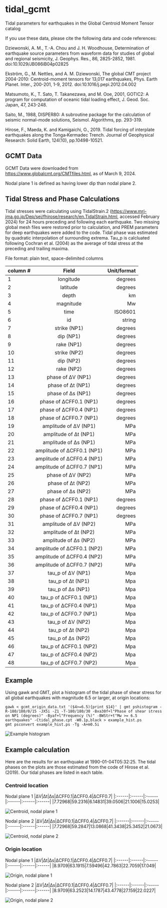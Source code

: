 # tidal_gcmt
Tidal parameters for earthquakes in the Global Centroid Moment Tensor catalog

If you use these data, please cite the following data and code references:

Dziewonski, A. M., T.-A. Chou and J. H. Woodhouse, Determination of earthquake source parameters from waveform data for studies of global and regional seismicity, J. Geophys. Res., 86, 2825-2852, 1981. doi:10.1029/JB086iB04p02825

Ekström, G., M. Nettles, and A. M. Dziewonski, The global CMT project 2004-2010: Centroid-moment tensors for 13,017 earthquakes, Phys. Earth Planet. Inter., 200-201, 1-9, 2012. doi:10.1016/j.pepi.2012.04.002

Matsumoto, K., T. Sato, T. Takanezawa, and M. Ooe, 2001, GOTIC2: A program for computation of oceanic tidal loading effect, J. Geod. Soc. Japan, 47, 243-248.

Saito, M., 1988, DISPER80: A subroutine package for the calculation of seismic normal-mode solutions, Seismol. Algorithms, pp. 293-319.

Hirose, F., Maeda, K. and Kamigaichi, O., 2019. Tidal forcing of interplate earthquakes along the Tonga‐Kermadec Trench. Journal of Geophysical Research: Solid Earth, 124(10), pp.10498-10521.

## GCMT Data

GCMT Data were downloaded from https://www.globalcmt.org/CMTfiles.html, as of March 9, 2024. 

Nodal plane 1 is defined as having lower dip than nodal plane 2.

## Tidal Stress and Phase Calculations

Tidal stresses were calculating using TidalStrain.2 (https://www.mri-jma.go.jp/Dep/sei/fhirose/research/en.TidalStrain.html, accessed February 2024) for 24 hours preceding and following each earthquake. Two missing global mesh files were restored prior to calculation, and PREM parameters for deep earthquakes were added to the code. Tidal phase was estimated by quadratic interpolation of surrounding extrema. Tau_p is calcluated following Cochran et al. (2004) as the average of tidal stress at the preceding and trailing maxima.


File format: plain text, space-delimited columns

| column #   |      Field      |  Unit/format |
|----------|:-------------:|------:|
|1|longitude|degrees|
|2|latitude|degrees|
|3|depth|km|
|4|magnitude|Mw|
|5|time|ISO8601|
|6|id|string|
|7|strike (NP1)|degrees|
|8|dip (NP1)|degrees|
|9|rake (NP1)|degrees|
|10|strike (NP2)|degrees|
|11|dip (NP2)|degrees|
|12|rake (NP2)|degrees|
|13|phase of ΔV (NP1)|degrees|
|14|phase of Δt (NP1)|degrees|
|15|phase of Δs (NP1)|degrees|
|16|phase of ΔCFF0.1 (NP1)|degrees|
|17|phase of ΔCFF0.4 (NP1)|degrees|
|18|phase of ΔCFF0.7 (NP1)|degrees|
|19|amplitude of ΔV (NP1)|MPa|
|20|amplitude of Δt (NP1)|MPa|
|21|amplitude of Δs (NP1)|MPa|
|22|amplitude of ΔCFF0.1 (NP1)|MPa|
|23|amplitude of ΔCFF0.4 (NP1)|MPa|
|24|amplitude of ΔCFF0.7 (NP1)|MPa|
|25|phase of ΔV (NP2)|MPa|
|26|phase of Δt (NP2)|MPa|
|27|phase of Δs (NP2)|MPa|
|28|phase of ΔCFF0.1 (NP1)|degrees|
|29|phase of ΔCFF0.4 (NP1)|degrees|
|30|phase of ΔCFF0.7 (NP1)|degrees|
|31|amplitude of ΔV (NP2)|MPa|
|32|amplitude of Δt (NP2)|MPa|
|33|amplitude of Δs (NP2)|MPa|
|34|amplitude of ΔCFF0.1 (NP2)|MPa|
|35|amplitude of ΔCFF0.4 (NP2)|MPa|
|36|amplitude of ΔCFF0.7 (NP2)|MPa|
|37|tau_p of ΔV (NP1)|Mpa|
|38|tau_p of Δt (NP1)|Mpa|
|39|tau_p of Δs (NP1)|Mpa|
|40|tau_p of ΔCFF0.1 (NP1)|Mpa|
|41|tau_p of ΔCFF0.4 (NP1)|Mpa|
|42|tau_p of ΔCFF0.7 (NP1)|Mpa|
|43|tau_p of ΔV (NP2)|Mpa|
|44|tau_p of Δt (NP2)|Mpa|
|45|tau_p of Δs (NP2)|Mpa|
|46|tau_p of ΔCFF0.1 (NP2)|Mpa|
|47|tau_p of ΔCFF0.4 (NP2)|Mpa|
|48|tau_p of ΔCFF0.7 (NP2)|Mpa|

## Example

Using gawk and GMT, plot a histogram of the tidal phase of shear stress for all global earthquakes with magnitude 6.5 or larger, at origin locations:

    gawk < gcmt_origin_data.txt '($4>=6.5){print $14}' | gmt pshistogram -R-180/180/0/15 -JX5i -Z1 -T-180/180/30 -Bxa30f+l"Phase of shear stress on NP1 (degrees)" -Byaf+l"Frequency (%)" -BWStr+t"Mw >= 6.5 earthquakes" -Ctidal_phase.cpt -W0.1p,black > example_hist.ps
    gmt psconvert example_hist.ps -Tg -A+m0.5i

![Example histogram](example_hist.png)

## Example calculation

Here are the results for an earthquake at 1990-01-04T05:32:25. The tidal phases on the plots are those estimated from the code of Hirose et al. (2019). Our tidal phases are listed in each table.

### Centroid location



Nodal plane 1
|ΔV|Δt|Δs|ΔCFF0.1|ΔCFF0.4|ΔCFF0.7|
|:------|:------|:------|:------|:------|:------|
|7.72968|59.2316|6.14831|39.0506|21.1006|15.0253|

![Centroid, nodal plane 1](./images/19900104053225_centroid_np1.png)

Nodal plane 2
|ΔV|Δt|Δs|ΔCFF0.1|ΔCFF0.4|ΔCFF0.7|
|:------|:------|:------|:------|:------|:------|
|7.72968|59.2847|13.0868|41.3438|25.3452|21.0673|

![Centroid, nodal plane 2](./images/19900104053225_centroid_np2.png)

### Origin location

Nodal plane 1
|ΔV|Δt|Δs|ΔCFF0.1|ΔCFF0.4|ΔCFF0.7|
|:------|:------|:------|:------|:------|:------|
|8.9709|63.1915|7.59496|42.7863|22.7059|17.049|

![Origin, nodal plane 1](./images/19900104053225_origin_np1.png)

Nodal plane 2
|ΔV|Δt|Δs|ΔCFF0.1|ΔCFF0.4|ΔCFF0.7|
|:------|:------|:------|:------|:------|:------|
|8.9709|63.2523|14.1787|43.4778|27.159|22.0227|

![Origin, nodal plane 2](./images/19900104053225_origin_np2.png)










